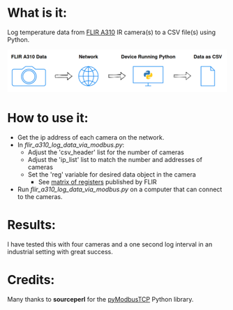  # What is it:
 
 Log temperature data from [FLIR A310](https://www.flir.com/products/a310/) IR camera(s) to a CSV file(s) using Python.
 
 ![](flow_diagram.png)
 
 
 # How to use it:
 * Get the ip address of each camera on the network.
 * In *flir_a310_log_data_via_modbus.py*:
 	* Adjust the 'csv_header' list for the number of cameras
 	* Adjust the 'ip_list' list to match the number and addresses of cameras
 	* Set the 'reg' variable for desired data object in the camera
		* See [matrix of registers](Convert_EthernetIP_to_Modbus_TCP.pdf) published by FLIR
* Run *flir_a310_log_data_via_modbus.py* on a computer that can connect to the cameras.

# Results:
I have tested this with four cameras and a one second log interval in an industrial setting with great success.

# Credits:
Many thanks to **sourceperl** for the [pyModbusTCP](https://github.com/sourceperl/pyModbusTCP) Python library.
